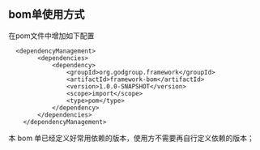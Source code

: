 ## bom单使用方式

在pom文件中增加如下配置
```
  <dependencyManagement>
        <dependencies>
            <dependency>
                <groupId>org.godgroup.framework</groupId>
                <artifactId>framework-bom</artifactId>
                <version>1.0.0-SNAPSHOT</version>
                <scope>import</scope>
                <type>pom</type>
            </dependency>
        </dependencies>
    </dependencyManagement>
```

本 bom 单已经定义好常用依赖的版本，使用方不需要再自行定义依赖的版本；
